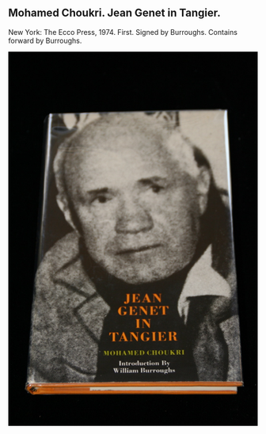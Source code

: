 ## Mohamed Choukri. Jean Genet in Tangier.

New York: The Ecco Press, 1974. First. Signed by Burroughs.  Contains forward by Burroughs. 

![Jean Genet in Tangier](../assets/images/jean-genet-in-tangier-1.jpg)
